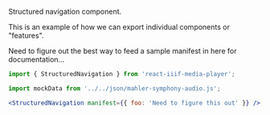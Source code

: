 Structured navigation component.

This is an example of how we can export individual components or "features".

Need to figure out the best way to feed a sample manifest in here for documentation...

```js static
import { StructuredNavigation } from 'react-iiif-media-player';
```

```jsx inside Markdown
import mockData from '../../json/mahler-symphony-audio.js';

<StructuredNavigation manifest={{ foo: 'Need to figure this out' }} />;
```
